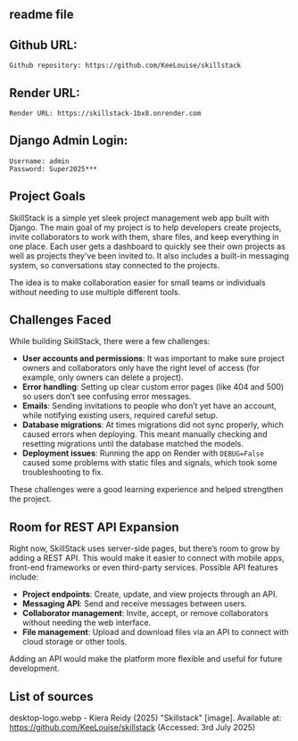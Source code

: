 ## readme file
				
## Github URL:
   
    Github repository: https://github.com/KeeLouise/skillstack

## Render URL:

    Render URL: https://skillstack-1bx8.onrender.com

## Django Admin Login:

    Username: admin
    Password: Super2025***

## Project Goals  

SkillStack is a simple yet sleek project management web app built with Django. The main goal of my project is to help developers create projects, invite collaborators to work with them, share files, and keep everything in one place. Each user gets a dashboard to quickly see their own projects as well as projects they’ve been invited to. It also includes a built-in messaging system, so conversations stay connected to the projects.  

The idea is to make collaboration easier for small teams or individuals without needing to use multiple different tools.  

## Challenges Faced  

While building SkillStack, there were a few challenges:  

- **User accounts and permissions**: It was important to make sure project owners and collaborators only have the right level of access (for example, only owners can delete a project).  
- **Error handling**: Setting up clear custom error pages (like 404 and 500) so users don’t see confusing error messages.  
- **Emails**: Sending invitations to people who don’t yet have an account, while notifying existing users, required careful setup.
- **Database migrations**: At times migrations did not sync properly, which caused errors when deploying. This meant manually checking and resetting migrations until the database matched the models.   
- **Deployment issues**: Running the app on Render with `DEBUG=False` caused some problems with static files and signals, which took some troubleshooting to fix.  

These challenges were a good learning experience and helped strengthen the project.  

## Room for REST API Expansion  

Right now, SkillStack uses server-side pages, but there’s room to grow by adding a REST API. This would make it easier to connect with mobile apps, front-end frameworks or even third-party services. Possible API features include:  

- **Project endpoints**: Create, update, and view projects through an API.  
- **Messaging API**: Send and receive messages between users.  
- **Collaborator management**: Invite, accept, or remove collaborators without needing the web interface.  
- **File management**: Upload and download files via an API to connect with cloud storage or other tools.  

Adding an API would make the platform more flexible and useful for future development.  

## List of sources

   desktop-logo.webp - Kiera Reidy (2025) "Skillstack" [image]. Available at: https://github.com/KeeLouise/skillstack (Accessed: 3rd July 2025)

